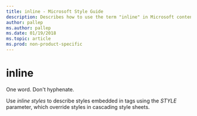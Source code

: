 ```yaml
---
title: inline - Microsoft Style Guide
description: Describes how to use the term "inline" in Microsoft content.
author: pallep
ms.author: pallep
ms.date: 01/19/2018
ms.topic: article
ms.prod: non-product-specific
---
```


# inline

One word. Don't hyphenate. 

Use *inline styles* to describe styles embedded in tags using the *STYLE* parameter, which override styles in cascading style sheets. 
